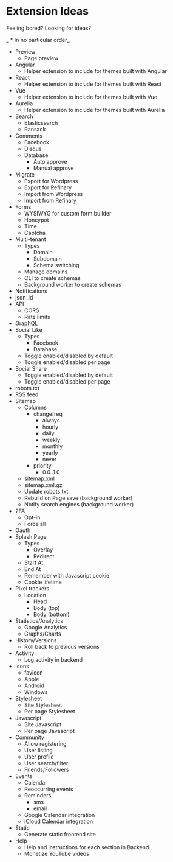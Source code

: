 # Extension Ideas

Feeling bored? Looking for ideas?

_ \* In no particular order_

* Preview
  * Page preview
* Angular
  * Helper extension to include for themes built with Angular
* React
  * Helper extension to include for themes built with React
* Vue
  * Helper extension to include for themes built with Vue
* Aurelia
  * Helper extension to include for themes built with Aurelia
* Search
  * Elasticsearch
  * Ransack
* Comments
  * Facebook
  * Disqus
  * Database
    * Auto approve
    * Manual approve
* Migrate
  * Export for Wordpress
  * Export for Refinary
  * Import from Wordpress
  * Import from Refinary
* Forms
  * WYSIWYG for custom form builder
  * Honeypot
  * Time
  * Captcha
* Multi-tenant
  * Types
    * Domain
    * Subdomain
    * Schema switching
  * Manage domains
  * CLI to create schemas
  * Background worker to create schemas
* Notifications
* json_ld
* API
  * CORS
  * Rate limits
* GraphQL
* Social Like
  * Types
    * Facebook
    * Database
  * Toggle enabled/disabled by default
  * Toggle enabled/disabled per page
* Social Share
  * Toggle enabled/disabled by default
  * Toggle enabled/disabled per page
* robots.txt
* RSS feed
* Sitemap
  * Columns
    * changefreq
      * always
      * hourly
      * daily
      * weekly
      * monthly
      * yearly
      * never
    * priority
      * 0.0..1.0
  * sitemap.xml
  * sitemap.xml.gz
  * Update robots.txt
  * Rebuild on Page save (background worker)
  * Notify search engines (background worker)
* 2FA
  * Opt-in
  * Force all
* Oauth
* Splash Page
  * Types
    * Overlay
    * Redirect
  * Start At
  * End At
  * Remember with Javascript cookie
  * Cookie lifetime
* Pixel trackers
  * Location
    * Head
    * Body (top)
    * Body (bottom)
* Statistics/Analytics
  * Google Analytics
  * Graphs/Charts
* History/Versions
  * Roll back to previous versions
* Activity
  * Log activity in backend
* Icons
  * favicon
  * Apple
  * Android
  * Windows
* Stylesheet
  * Site Stylesheet
  * Per page Stylesheet
* Javascript
  * Site Javascript
  * Per page Javascript
* Community
  * Allow registering
  * User listing
  * User profile
  * User search/filter
  * Friends/Followers
* Events
  * Calendar
  * Reoccurring events
  * Reminders
    * sms
    * email
  * Google Calendar integration
  * iCloud Calendar integration
* Static
  * Generate static frontend site
* Help
  * Help and instructions for each section in Backend
  * Monetize YouTube videos
